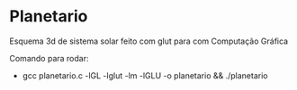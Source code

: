 # Planetario
 Esquema 3d de sistema solar feito com glut para com Computação Gráfica

Comando para rodar:
* gcc planetario.c -lGL -lglut -lm -lGLU -o planetario && ./planetario
